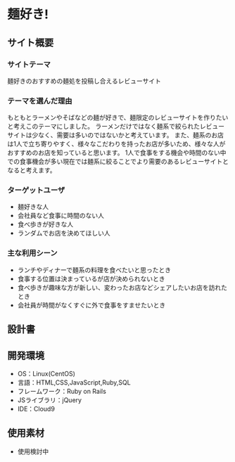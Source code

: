 # 麺好き!

## サイト概要
### サイトテーマ
麺好きのおすすめの麺処を投稿し合えるレビューサイト

### テーマを選んだ理由
 もともとラーメンやそばなどの麺が好きで、麺限定のレビューサイトを作りたいと考えこのテーマにしました。
 ラーメンだけではなく麺系で絞られたレビューサイトは少なく、需要は多いのではないかと考えています。
 また、麺系のお店は1人で立ち寄りやすく、様々なこだわりを持ったお店が多いため、様々な人がおすすめのお店を知っていると思います。
1人で食事をする機会や時間のない中での食事機会が多い現在では麺系に絞ることでより需要のあるレビューサイトとなると考えます。

### ターゲットユーザ
- 麺好きな人
- 会社員など食事に時間のない人
- 食べ歩きが好きな人
- ランダムでお店を決めてほしい人

### 主な利用シーン
- ランチやディナーで麺系の料理を食べたいと思ったとき
- 食事する位置は決まっているが店が決められないとき
- 食べ歩きが趣味な方が新しい、変わったお店などシェアしたいお店を訪れたとき
- 会社員が時間がなくすぐに外で食事をすませたいとき

## 設計書


## 開発環境
- OS：Linux(CentOS)
- 言語：HTML,CSS,JavaScript,Ruby,SQL
- フレームワーク：Ruby on Rails
- JSライブラリ：jQuery
- IDE：Cloud9

## 使用素材
- 使用検討中